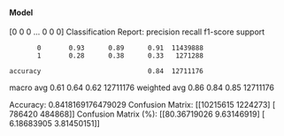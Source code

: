 #### Model
[0 0 0 ... 0 0 0]
Classification Report:
              precision    recall  f1-score   support

           0       0.93      0.89      0.91  11439888
           1       0.28      0.38      0.33   1271288

    accuracy                           0.84  12711176
   macro avg       0.61      0.64      0.62  12711176
weighted avg       0.86      0.84      0.85  12711176

Accuracy: 0.8418169176479029
Confusion Matrix:
[[10215615  1224273]
 [  786420   484868]]
Confusion Matrix (%):
[[80.36719026  9.63146919]
 [ 6.18683905  3.81450151]]
